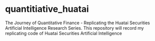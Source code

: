 # quantitiative_huatai
The Journey of Quantitative Finance - Replicating the Huatai Securities Artificial Intelligence Research Series.
This repository will record my replicating code of Huatai Securities Artificial Intelligence
